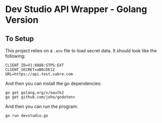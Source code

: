 # Dev Studio API Wrapper - Golang Version

## To Setup

This project relies on a `.env` file to load secret data.  It should look like the following:

    CLIENT_ID=V1:8888:STPS:EXT
    CLIENT_SECRET=aB0cDE12
    URL=https://api.test.sabre.com

And then you can install the go dependencies:

    go get golang.org/x/oauth2
    go get github.com/joho/godotenv

And then you can run the program:

    go run devstudio.go

